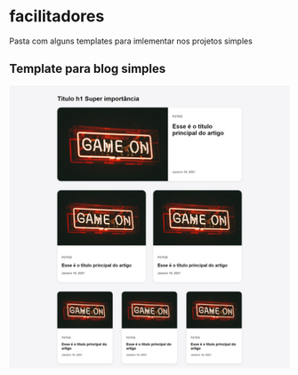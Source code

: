 # facilitadores
Pasta com alguns templates para imlementar nos projetos simples

<h2>Template para blog simples</h2>

![alt text](https://github.com/erosMariano/facilitadores/blob/main/blog_template/tela.jpeg)

